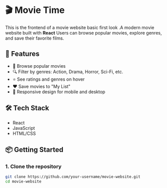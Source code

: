 # 🎬 Movie Time
This is the frontend of a movie website basic first look
.A modern movie website built with **React** Users can browse popular movies, explore genres, and save their favorite films.

## 🚀 Features

- 🎥 Browse popular movies
- 🔍 Filter by genres: Action, Drama, Horror, Sci-Fi, etc.
- ⭐ See ratings and genres on hover
- ❤️ Save movies to "My List"
- 📱 Responsive design for mobile and desktop

## 🛠 Tech Stack

- React
- JavaScript
- HTML/CSS

## 📦 Getting Started

### 1. Clone the repository

```bash
git clone https://github.com/your-username/movie-website.git
cd movie-website
